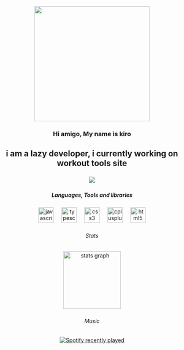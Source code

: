 <div align="center">
  <img height="300" src="https://media.discordapp.net/attachments/1185937845270085715/1186752454352707736/header_1.png?ex=65946459&is=6581ef59&hm=26e9123ef20521c17f884479ea6bff6eb57b80b3e8cd1213e119074095c530db&=&format=webp&quality=lossless&width=1390&height=521"  />
</div>

###

<h3 align="center">Hi amigo, My name is kiro</h3>

###

<h2 align="center">i am a lazy developer, i currently working on workout tools site</h2>

###

<div align="center">
  <img src="https://visitor-badge.laobi.icu/badge?page_id=kir0pills.kir0pills&left_text=Profile%20views"  />
</div>

###

<h5 align="center">Languages, Tools and libraries</h5>

###

<div align="center">
  <img src="https://cdn.jsdelivr.net/gh/devicons/devicon/icons/javascript/javascript-original.svg" height="40" alt="javascript logo"  />
  <img width="12" />
  <img src="https://cdn.jsdelivr.net/gh/devicons/devicon/icons/typescript/typescript-original.svg" height="40" alt="typescript logo"  />
  <img width="12" />
  <img src="https://cdn.jsdelivr.net/gh/devicons/devicon/icons/css3/css3-original.svg" height="40" alt="css3 logo"  />
  <img width="12" />
  <img src="https://cdn.jsdelivr.net/gh/devicons/devicon/icons/cplusplus/cplusplus-original.svg" height="40" alt="cplusplus logo"  />
  <img width="12" />
  <img src="https://cdn.jsdelivr.net/gh/devicons/devicon/icons/html5/html5-original.svg" height="40" alt="html5 logo"  />
</div>

###

<h6 align="center">Stats</h6>

###

<div align="center">
  <img src="https://github-readme-stats.vercel.app/api?username=kir0pills&hide_title=false&hide_rank=false&show_icons=true&include_all_commits=true&count_private=true&disable_animations=false&theme=dark&locale=en&hide_border=false&order=1" height="150" alt="stats graph"  />
</div>

###

<h6 align="center">Music</h6>

###

<div align="center">
  <a href="https://open.spotify.com/user/caasperdawg">
    <img src="https://spotify-recently-played-readme.vercel.app/api?user=caasperdawg&count=5&unique=false" alt="Spotify recently played"  />
  </a>
</div>

###
